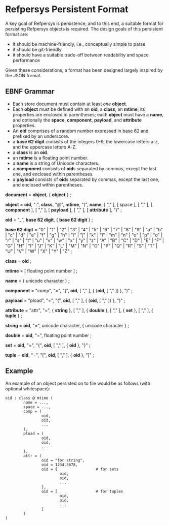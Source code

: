# Refpersys Persistent Format

A key goal of Refpersys is persistence, and to this end, a suitable format for
persisting Refpersys objects is required. The design goals of this persistent
format are: 
  * it should be machine-friendly, i.e., conceptually simple to parse
  * it should be git-friendly
  * it should have a suitable trade-off between readability and space
    performance

Given these considerations, a format has been designed largely inspired by the
JSON format.

## EBNF Grammar

  * Each store document must contain at least *one* **object**.  
  * Each **object** must be defined with an **oid**, a **class**, an **mtime**; 
    its properties are enclosed in parentheses; each **object** must have a **name**, 
    and optionally the **space**, **component**, **payload**, and **attribute** 
    properties.  
  * An **oid** comprises of a random number expressed in base 62 and prefixed by
    an underscore.  
  * a **base 62 digit** consists of the integers 0-9, the lowercase letters a-z, 
    and the uppercase letters A-Z.  
  * a **class** is an **oid**.  
  * an **mtime** is a floating point number.  
  * a **name** is a string of Unicode characters.  
  * a **component** consists of **oid**s separated by commas, except the last
    one, and enclosed within parentheses.  
  * a **payload** consists of **oid**s separated by commas, except the last one,
    and enclosed within parentheses.


**document** = **object**, { **object** } ;

**object** = **oid**, ":", **class**, "@", **mtime**, "(", **name**, [ "," ],
           [ space ], [ "," ], [ **component** ], [ "," ], [ **payload** ], [ "," ], 
           [ **attribute** ], ")" ;

**oid** = "_", **base 62 digit**, { **base 62 digit** } ;

**base 62 digit** = "0" | "1" | "2" | "3" | "4" | "5" | "6" | "7" | "8" | "9"
                  | "a" | "b" | "c" | "d" | "e" | "f" | "g" | "h" | "i" | "j"
                  | "k" | "l" | "m" | "n" | "o" | "p" | "q" | "r" | "s" | "t"
                  | "u" | "v" | "w" | "x" | "y" | "z"
                  | "A" | "B" | "C" | "D" | "E" | "F" | "G" | "H" | "I" | "J"
                  | "K" | "L" | "M" | "N" | "O" | "P" | "Q" | "R" | "S" | "T"
                  | "U" | "V" | "W" | "X" | "Y" | "Z" ;

**class** = **oid** ;

**mtime** = [ floating point number ] ;

**name** = { unicode character } ;

**component** = "comp", "=", "(", **oid**, [ "," ], { (**oid**, [ "," ]) }, ")" ;

**payload** = "pload", "=", "(", **oid**, [ "," ], { (**oid**, [ "," ]) }, ")" ;

**attribute** = "attr", "=", { **string** }, [ "," ], { **double** }, [ "," ],
              { **set** }, [ "," ], { **tuple** } ;

**string** = **oid**, "=", unicode character, { unicode character } ;

**double** = **oid**, "=", floating point number ;

**set** = **oid**, "=", "{", **oid**, [ "," ], { **oid** }, "}" ;

**tuple** = **oid**, "=", "[", **oid**, [ "," ], { **oid** }, "]" ;


## Example

An example of an object persisted on to file would be as follows (with optional
whitespace):

```
oid : class @ mtime (
        name = ...,
        space = ...,
        comp = (
                oid,
                oid,
                ...
        ),
        pload = (
                oid,
                oid,
                ...
        ),
        attr = (
                oid = "for string",
                oid = 1234.5678,
                oid = {                 # for sets
                        oid,
                        oid,
                        ...
                },
                oid = [                 # for tuples
                        oid,
                        oid,
                        ...
                ]
        )
)
```

